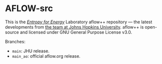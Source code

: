 # AFLOW-src

This is the <a href="https://entropy4energy.ai" target="_blank"><i>Entropy for Energy</i></a> Laboratory aflow++ repository &mdash; the latest developments from <a href="https://entropy4energy.ai/team.html">the team at Johns Hopkins University</a>. aflow++ is open-source and licensed under GNU General Purpose License v3.0.

Branches:
- `main`: JHU release.
- `main_ao`: official aflow.org release.
